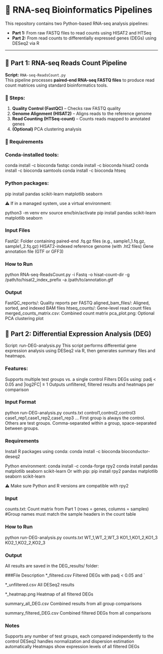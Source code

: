 # 🧬 RNA-seq Bioinformatics Pipelines

This repository contains two Python-based RNA-seq analysis pipelines:

- **Part 1:** From raw FASTQ files to read counts using HISAT2 and HTSeq
- **Part 2:** From read counts to differentially expressed genes (DEGs) using DESeq2 via R

---

## 📌 Part 1: RNA-seq Reads Count Pipeline

**Script:** `RNA-seq-ReadsCount.py`  
This pipeline processes **paired-end RNA-seq FASTQ files** to produce read count matrices using standard bioinformatics tools.

### 🔄 Steps:

1. **Quality Control (FastQC)** – Checks raw FASTQ quality
2. **Genome Alignment (HISAT2)** – Aligns reads to the reference genome
3. **Read Counting (HTSeq-count)** – Counts reads mapped to annotated genes
4. **(Optional)** PCA clustering analysis

### 🔧 Requirements

### Conda-installed tools:
conda install -c bioconda fastqc
conda install -c bioconda hisat2
conda install -c bioconda samtools
conda install -c bioconda htseq

### Python packages:
pip install pandas scikit-learn matplotlib seaborn

⚠️ If in a managed system, use a virtual environment:

python3 -m venv env
source env/bin/activate
pip install pandas scikit-learn matplotlib seaborn

### Input Files
FastQ/: Folder containing paired-end .fq.gz files (e.g., sample1_1.fq.gz, sample1_2.fq.gz)
HISAT2-indexed reference genome (with .ht2 files)
Gene annotation file (GTF or GFF3)

### How to Run
python RNA-seq-ReadsCount.py -i Fastq -o hisat-count-dir -g /path/to/hisat2_index_prefix -a /path/to/annotation.gtf

### Output
FastQC_reports/: Quality reports per FASTQ
aligned_bam_files/: Aligned, sorted, and indexed BAM files
htseq_counts/: Gene-level read count files
merged_counts_matrix.csv: Combined count matrix
pca_plot.png: Optional PCA clustering plot

## 📌 Part 2: Differential Expression Analysis (DEG)
Script: run-DEG-analysis.py
This script performs differential gene expression analysis using DESeq2 via R, then generates summary files and heatmaps.

### Features:
Supports multiple test groups vs. a single control
Filters DEGs using: padj < 0.05 and |log2FC| ≥ 1
Outputs unfiltered, filtered results and heatmaps per comparison

### Input Format
python run-DEG-analysis.py counts.txt control1,control2,control3 case1_rep1,case1_rep2,case1_rep3 ...
First group is always the control. Others are test groups. Comma-separated within a group, space-separated between groups.

###  Requirements
Install R packages using conda:
conda install -c bioconda bioconductor-deseq2

Python environment:
conda install -c conda-forge rpy2
conda install pandas matplotlib seaborn scikit-learn
Or with pip:
pip install rpy2 pandas matplotlib seaborn scikit-learn

⚠️ Make sure Python and R versions are compatible with rpy2

### Input
counts.txt: Count matrix from Part 1 (rows = genes, columns = samples)
#Group names must match the sample headers in the count table

### How to Run
python run-DEG-analysis.py counts.txt WT_1,WT_2,WT_3 KO1_1,KO1_2,KO1_3 KO2_1,KO2_2,KO2_3

### Output
All results are saved in the DEG_results/ folder:


###File	Description
*_filtered.csv	Filtered DEGs with padj < 0.05 and `

*_unfiltered.csv	All DESeq2 results

*_heatmap.png	Heatmap of all filtered DEGs

summary_all_DEG.csv	Combined results from all group comparisons

summary_filtered_DEG.csv	Combined filtered DEGs from all comparisons

###  Notes
Supports any number of test groups, each compared independently to the control
DESeq2 handles normalization and dispersion estimation automatically
Heatmaps show expression levels of all filtered DEGs

